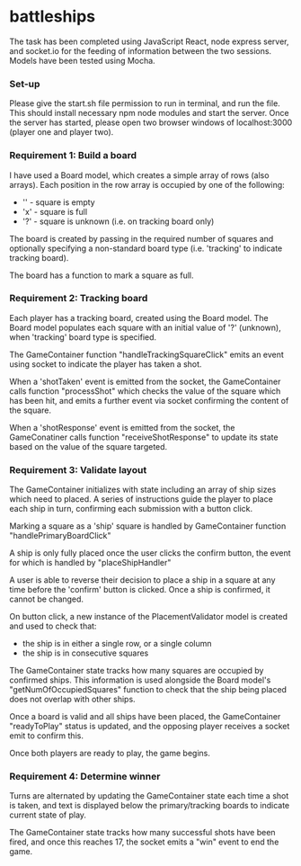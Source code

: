 # battleships

The task has been completed using JavaScript React, node express server, and socket.io for the feeding of information between the two sessions.
Models have been tested using Mocha.

### Set-up

Please give the start.sh file permission to run in terminal, and run the file. This should install necessary npm node modules and start the server.
Once the server has started, please open two browser windows of localhost:3000 (player one and player two).

### Requirement 1: Build a board

I have used a Board model, which creates a simple array of rows (also arrays). Each position in the row array is occupied by one of the following:
- '' - square is empty
- 'x' - square is full
- '?' - square is unknown (i.e. on tracking board only)

The board is created by passing in the required number of squares and optionally specifying a non-standard board type (i.e. 'tracking' to indicate tracking board).

The board has a function to mark a square as full.

### Requirement 2: Tracking board

Each player has a tracking board, created using the Board model. The Board model populates each square with an initial value of '?' (unknown), when 'tracking' board type is specified.

The GameContainer function "handleTrackingSquareClick" emits an event using socket to indicate the player has taken a shot.

When a 'shotTaken' event is emitted from the socket, the GameContainer calls function "processShot" which checks the value of the square which has been hit, and emits a further event via socket confirming the content of the square.

When a 'shotResponse' event is emitted from the socket, the GameConatiner calls function "receiveShotResponse" to update its state based on the value of the square targeted.

### Requirement 3: Validate layout

The GameContainer initializes with state including an array of ship sizes which need to placed.
A series of instructions guide the player to place each ship in turn, confirming each submission with a button click.

Marking a square as a 'ship' square is handled by GameContainer function "handlePrimaryBoardClick"

A ship is only fully placed once the user clicks the confirm button, the event for which is handled by "placeShipHandler"

A user is able to reverse their decision to place a ship in a square at any time before the 'confirm' button is clicked. Once a ship is confirmed, it cannot be changed.

On button click, a new instance of the PlacementValidator model is created and used to check that:
- the ship is in either a single row, or a single column
- the ship is in consecutive squares

The GameContainer state tracks how many squares are occupied by confirmed ships. This information is used alongside the Board model's "getNumOfOccupiedSquares" function to check that the ship being placed does not overlap with other ships.

Once a board is valid and all ships have been placed, the GameContainer "readyToPlay" status is updated, and the opposing player receives a socket emit to confirm this.

Once both players are ready to play, the game begins.

### Requirement 4: Determine winner

Turns are alternated by updating the GameContainer state each time a shot is taken, and text is displayed below the primary/tracking boards to indicate current state of play. 

The GameContainer state tracks how many successful shots have been fired, and once this reaches 17, the socket emits a "win" event to end the game.


